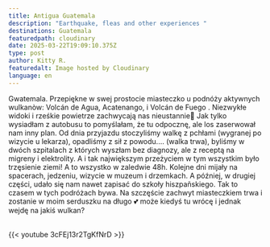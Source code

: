 ```yaml
---
title: Antigua Guatemala
description: "Earthquake, fleas and other experiences "
destinations: Guatemala
featuredpath: cloudinary
date: 2025-03-22T19:09:10.375Z
type: post
author: Kitty R.
featuredalt: Image hosted by Cloudinary
language: en
---
```

<!--StartFragment-->

Gwatemala. Przepiękne w swej prostocie miasteczko u podnóży aktywnych wulkanòw: Volcán de Agua, Acatenango, i Volcán de Fuego . Niezwykłe widoki i rześkie powietrze zachwycają nas nieustannie🌋 Jak tylko wysiadłam z autobusu to pomyślałam, że tu odpocznę, ale los zaserwował nam inny plan. Od dnia przyjazdu stoczyliśmy walkę z pchłami (wygranej po wizycie u lekarza), opadliśmy z sił z powodu.... (walka trwa), byliśmy w dwóch szpitalach z których wyszłam bez diagnozy, ale z receptą na migreny i elektrolity. A i tak największym przeżyciem w tym wszystkim było trzęsienie ziemi! A to wszystko w zaledwie 48h. Kolejne dni mijały na spacerach, jedzeniu, wizycie w muzeum i drzemkach. A później, w drugiej części, udało się nam nawet zapisać do szkoły hiszpañskiego. Tak to czasem w tych podróżach bywa. Na szczęście zachwyt miasteczkiem trwa i zostanie w moim serduszku na długo 💕 może kiedyś tu wrócę i jednak wejdę na jakiś wulkan?

<!--EndFragment-->



<br>{{< youtube 3cFEj13r2TgKfNrD >}}</br>